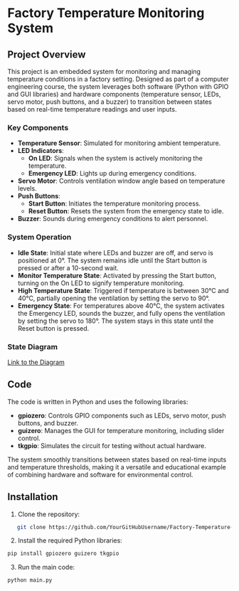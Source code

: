 # Factory Temperature Monitoring System

## Project Overview
This project is an embedded system for monitoring and managing temperature conditions in a factory setting. Designed as part of a computer engineering course, the system leverages both software (Python with GPIO and GUI libraries) and hardware components (temperature sensor, LEDs, servo motor, push buttons, and a buzzer) to transition between states based on real-time temperature readings and user inputs.

### Key Components
- **Temperature Sensor**: Simulated for monitoring ambient temperature.
- **LED Indicators**:
  - **On LED**: Signals when the system is actively monitoring the temperature.
  - **Emergency LED**: Lights up during emergency conditions.
- **Servo Motor**: Controls ventilation window angle based on temperature levels.
- **Push Buttons**:
  - **Start Button**: Initiates the temperature monitoring process.
  - **Reset Button**: Resets the system from the emergency state to idle.
- **Buzzer**: Sounds during emergency conditions to alert personnel.

### System Operation
- **Idle State**: Initial state where LEDs and buzzer are off, and servo is positioned at 0°. The system remains idle until the Start button is pressed or after a 10-second wait.
- **Monitor Temperature State**: Activated by pressing the Start button, turning on the On LED to signify temperature monitoring.
- **High Temperature State**: Triggered if temperature is between 30°C and 40°C, partially opening the ventilation by setting the servo to 90°.
- **Emergency State**: For temperatures above 40°C, the system activates the Emergency LED, sounds the buzzer, and fully opens the ventilation by setting the servo to 180°. The system stays in this state until the Reset button is pressed.

### State Diagram
[Link to the Diagram](https://github.com/AmeenMS03/Temperature-Monitoring-System/blob/main/FSM%20State%20Diagram.png)

## Code
The code is written in Python and uses the following libraries:
- **gpiozero**: Controls GPIO components such as LEDs, servo motor, push buttons, and buzzer.
- **guizero**: Manages the GUI for temperature monitoring, including slider control.
- **tkgpio**: Simulates the circuit for testing without actual hardware.

The system smoothly transitions between states based on real-time inputs and temperature thresholds, making it a versatile and educational example of combining hardware and software for environmental control.

## Installation
1. Clone the repository:
```bash
   git clone https://github.com/YourGitHubUsername/Factory-Temperature-Monitoring-System.git
```
2. Install the required Python libraries:
  ```bash
  pip install gpiozero guizero tkgpio
  ```
3. Run the main code:
  ```bash
  python main.py
  ```
